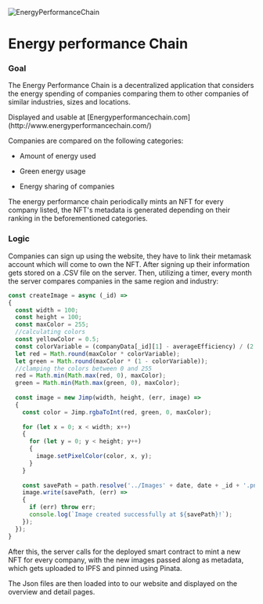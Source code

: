 ![EnergyPerformanceChain](https://user-images.githubusercontent.com/35961897/236497046-c29790d1-6b4d-4614-a586-336dc8c76952.png)
<h1>Energy performance Chain</h1>
<h3>Goal</h3>
<p>The Energy Performance Chain is a decentralized application that considers the energy spending of companies comparing them to other companies of similar industries, sizes and locations. </p>
<p>Displayed and usable at [Energyperformancechain.com](http://www.energyperformancechain.com/) </p>
<p>Companies are compared on the following categories: </p>

* Amount of energy used

* Green energy usage

* Energy sharing of companies

<p>The energy performance chain periodically mints an NFT for every company listed, the NFT's metadata is generated depending on their ranking in the beforementioned categories. </p>

<h3>Logic </h3>
<p>Companies can sign up using the website, they have to link their metamask account which will come to own the NFT. After signing up their information gets stored on a .CSV file on the server. Then, utilizing a timer, every month the server compares companies in the same region and industry:</p>

```javascript
const createImage = async (_id) =>
{
  const width = 100;
  const height = 100;
  const maxColor = 255;
  //calculating colors
  const yellowColor = 0.5;
  const colorVariable = (companyData[_id][1] - averageEfficiency) / (2 * averageEfficiency) + yellowColor;
  let red = Math.round(maxColor * colorVariable);
  let green = Math.round(maxColor * (1 - colorVariable));
  //clamping the colors between 0 and 255
  red = Math.min(Math.max(red, 0), maxColor);
  green = Math.min(Math.max(green, 0), maxColor);
  
  const image = new Jimp(width, height, (err, image) =>
  {
    const color = Jimp.rgbaToInt(red, green, 0, maxColor);
  
    for (let x = 0; x < width; x++)
    {
      for (let y = 0; y < height; y++)
      {
        image.setPixelColor(color, x, y);
      }
    }
  
    const savePath = path.resolve('../Images' + date, date + _id + '.png');
    image.write(savePath, (err) =>
    {
      if (err) throw err;
      console.log(`Image created successfully at ${savePath}!`);
    });
  });
}
```

<p>After this, the server calls for the deployed smart contract to mint a new NFT for every company, with the new images passed along as metadata, which gets uploaded to IPFS and pinned using Pinata.</p>
<p>The Json files are then loaded into to our website and displayed on the overview and detail pages. </p>
